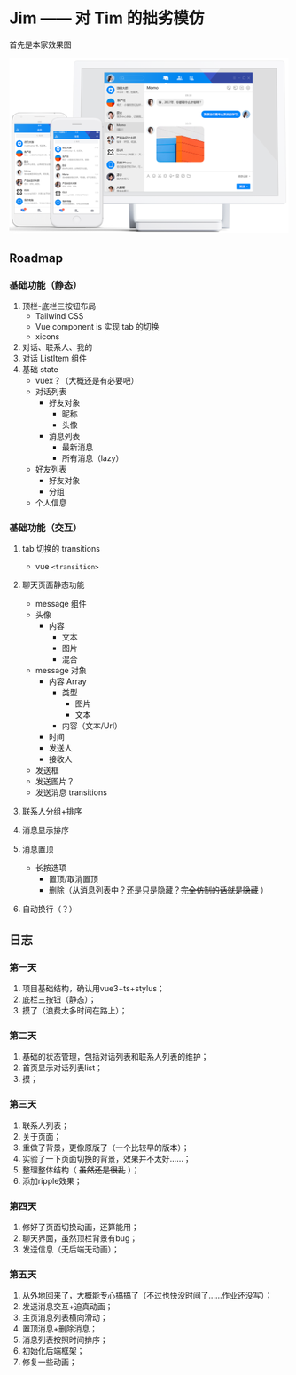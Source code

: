 # Jim —— 对 Tim 的拙劣模仿

首先是本家效果图

![Tim](./misc/tim.png)

## Roadmap

### 基础功能（静态）

1. 顶栏-底栏三按钮布局
   - Tailwind CSS
   - Vue component is 实现 tab 的切换
   - xicons
2. 对话、联系人、我的
3. 对话 ListItem 组件
4. 基础 state
   - vuex？（大概还是有必要吧）
   - 对话列表
     - 好友对象
       - 昵称
       - 头像
     - 消息列表
       - 最新消息
       - 所有消息（lazy）
   - 好友列表
     - 好友对象
     - 分组
   - 个人信息

### 基础功能（交互）

1. tab 切换的 transitions

   - vue `<transition>`

2. 聊天页面静态功能

   - message 组件
   - 头像
     - 内容
       - 文本
       - 图片
       - 混合
   - message 对象
     - 内容 Array
       - 类型
         - 图片
         - 文本
       - 内容（文本/Url）
     - 时间
     - 发送人
     - 接收人
   - 发送框
   - 发送图片？
   - 发送消息 transitions

3. 联系人分组+排序
4. 消息显示排序
5. 消息置顶
   - 长按选项
     - 置顶/取消置顶
     - 删除（从消息列表中？还是只是隐藏？~~完全仿制的话就是隐藏~~ ）
6. 自动换行（？）

## 日志

### 第一天

1. 项目基础结构，确认用vue3+ts+stylus；
2. 底栏三按钮（静态）；
3. 摸了（浪费太多时间在路上）；

### 第二天

1. 基础的状态管理，包括对话列表和联系人列表的维护；
2. 首页显示对话列表list；
3. 摸；

### 第三天

1. 联系人列表；
2. 关于页面；
3. 重做了背景，更像原版了（一个比较早的版本）；
4. 实验了一下页面切换的背景，效果并不太好……；
5. 整理整体结构（ ~~虽然还是很乱~~ ）；
6. 添加ripple效果；

### 第四天

1. 修好了页面切换动画，还算能用；
2. 聊天界面，虽然顶栏背景有bug；
3. 发送信息（无后端无动画）；

### 第五天

1. 从外地回来了，大概能专心搞搞了（不过也快没时间了……作业还没写）；
2. 发送消息交互+迫真动画；
3. 主页消息列表横向滑动；
4. 置顶消息+删除消息；
5. 消息列表按照时间排序；
6. 初始化后端框架；
7. 修复一些动画；
